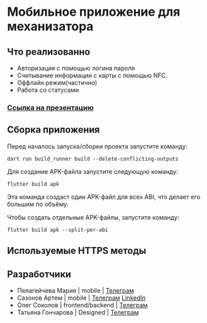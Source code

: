 # Мобильное приложение для механизатора

## Что реализованно
- Авторизация с помощью логина пароля
- Считывание информации с карты с помощью NFC.
- Оффлайн режим(частично)
- Работа со статусами

### [Ссылка на презентацию](https://docs.google.com/presentation/d/1PhfNy2VUfFSlzjDwjdgHYQjP_7r62sRAfuef0zM5Sm8/edit#slide=id.g29d01f8e30f_13_9)

## Сборка приложения

Перед началось запуска/сборки проекта запустите команду:
```
dart run build_runner build --delete-conflicting-outputs
```


Для создание APK-файла запустите следующую команду:
```
flutter build apk 
```
Эта команда создаст один APK-файл для всех ABI, что делает его большим по объёму.

Чтобы создать отдельные APK-файлы, запустите команду:
```
flutter build apk --split-per-abi
```

## Используемые HTTPS методы

## Разработчики
- Пелагейчева Мария | mobile | [Телеграм](https://t.me/MariyaViktorovna)
- Сазонов Артем | mobile | [Телеграм](https://t.me/Drygan) [LinkedIn](https://www.linkedin.com/in/sazonov-artem/)
- Олег Соколов | frontend/backend | [Телеграм](@LightCappuccino)
- Татьяна Гончарова | Designed | [Телеграм](@Tanya_d03)
